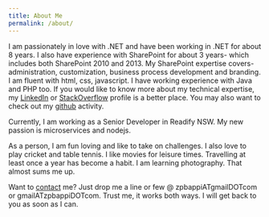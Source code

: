 ```yaml
---
title: About Me
permalink: /about/
---
```


I am passionately in love with .NET and have been working in .NET for about 8 years. 
I also have experience with SharePoint for about 3 years- which includes both SharePoint 2010 and 2013.
My SharePoint expertise covers- administration, customization, business process development and branding. 
I am fluent with html, css, javascript. I have working experience with Java and PHP too. 
If you would like to know more about my technical expertise, my 
[LinkedIn](http://linkedin.com/in/zpbappi) or 
[StackOverflow](http://careers.stackoverflow.com/zpbappi)
profile is a better place. You may also want to check out my
[github](https://github.com/zpbappi) activity.

Currently, I am working as a Senior Developer in Readify NSW. My new passion is microservices and nodejs.

As a person, I am fun loving and like to take on challenges. 
I also love to play cricket and table tennis. I like movies for leisure times. 
Travelling at least once a year has become a habit. I am learning photography. That almost sums me up.

Want to [contact]({{site.baseurl}}/contact/) me? Just drop me a line or few @ zpbappiATgmailDOTcom or gmailATzpbappiDOTcom. 
Trust me, it works both ways. I will get back to you as soon as I can.